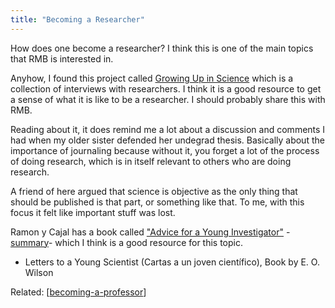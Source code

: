 ```yaml
---
title: "Becoming a Researcher"
---
```


How does one become a researcher? I think this is one of the main topics that RMB is interested in.

Anyhow, I found this project called [Growing Up in Science](https://www.cns.nyu.edu/events/growingupinscience/) which is a collection of interviews with researchers. I think it is a good resource to get a sense of what it is like to be a researcher. I should probably share this with RMB.

Reading about it, it does remind me a lot about a discussion and comments I had when my older sister defended her undegrad thesis. Basically about the importance of journaling because without it, you forget a lot of the process of doing research, which is in itself relevant to others who are doing research.

A friend of here argued that science is objective as the only thing that should be published is that part, or something like that. To me, with this focus it felt like important stuff was lost.

Ramon y Cajal has a book called ["Advice for a Young Investigator"](https://mitpress.mit.edu/9780262681506/advice-for-a-young-investigator/) -[summary](https://www.ncbi.nlm.nih.gov/pmc/articles/PMC5198756/)- which I think is a good resource for this topic.

- Letters to a Young Scientist (Cartas a un joven científico), Book by E. O. Wilson

Related: [[becoming-a-professor]]


[//begin]: # "Autogenerated link references for markdown compatibility"
[becoming-a-professor]: ./../uncategorized/becoming-a-professor "becoming-a-professor"
[//end]: # "Autogenerated link references"
